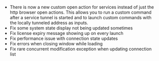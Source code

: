 - There is now a new custom open action for services instead of just the http browser open actions.
  This allows you to run a custom command after a service tunnel is started and to launch custom commands with the locally tunneled address as inputs.
- Fix some system state display not being updated sometimes
- Fix license expiry message showing up on every launch
- Fix performance issue with connection state updates
- Fix errors when closing window while loading
- Fix rare concurrent modification exception when updating connection list
